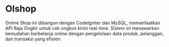 # Olshop
Online Shop ini dibangun dengan CodeIgniter dan MySQL, memanfaatkan API Raja Ongkir untuk cek ongkos kirim real-time. Sistem ini menawarkan kemudahan berbelanja online dengan pengelolaan data produk, pelanggan, dan transaksi yang efisien.
